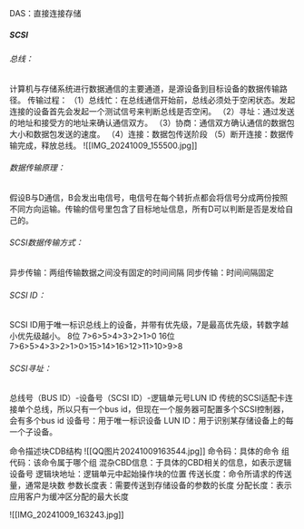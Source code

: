 DAS：直接连接存储

##### SCSI
###### 总线：
计算机与存储系统进行数据通信的主要通道，是源设备到目标设备的数据传输路径。
传输过程：
（1）总线忙：在总线通信开始前，总线必须处于空闲状态。发起连接的设备首先会发起一个测试信号来判断总线是否空闲。
（2）寻址：通过发送的地址和接受方的地址来确认通信双方。
（3）协商：通信双方确认通信的数据包大小和数据包发送的速度。
（4）连接：数据包传送阶段
（5）断开连接：数据传输完成，释放总线。
![[IMG_20241009_155500.jpg]]
###### 数据传输原理：
假设B与D通信，B会发出电信号，电信号在每个转折点都会将信号分成两份按照不同方向运输。传输的信号里包含了目标地址信息，所有D可以判断是否是发给自己的。
###### SCSI数据传输方式：
异步传输：两组传输数据之间没有固定的时间间隔
同步传输：时间间隔固定
###### SCSI ID：
SCSI ID用于唯一标识总线上的设备，并带有优先级，7是最高优先级，转数字越小优先级越小。
8位 7>6>5>4>3>2>1>0
16位7>6>5>4>3>2>1>0>15>14>16>12>11>10>9>8
###### SCSI寻址：
总线号（BUS ID）-设备号（SCSI ID）-逻辑单元号LUN ID
传统的SCSI适配卡连接单个总线，所以只有一个bus id，但现在一个服务器可配置多个SCSI控制器，会有多个bus id
设备号：用于唯一标识设备
LUN ID：用于识别某存储设备上的每一个子设备。

命令描述块CDB结构
![[QQ图片20241009163544.jpg]]
命令码：具体的命令
组代码：该命令属于哪个组
混杂CBD信息：于具体的CBD相关的信息，如表示逻辑设备号
逻辑块地址：逻辑单元中起始操作块的位置
传送长度：命令所请求的传送量，通常是块数
参数长度表：需要传送到存储设备的参数的长度
分配长度：表示应用客户为缓冲区分配的最大长度


![[IMG_20241009_163243.jpg]]
